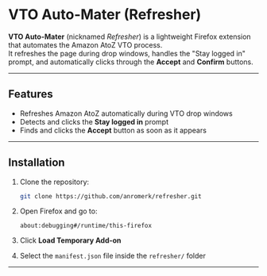 # VTO Auto-Mater (Refresher)

**VTO Auto-Mater** (nicknamed *Refresher*) is a lightweight Firefox extension that automates the Amazon AtoZ VTO process.  
It refreshes the page during drop windows, handles the "Stay logged in" prompt, and automatically clicks through the **Accept** and **Confirm** buttons.

---

## Features
- Refreshes Amazon AtoZ automatically during VTO drop windows  
- Detects and clicks the **Stay logged in** prompt  
- Finds and clicks the **Accept** button as soon as it appears  

---

## Installation
1. Clone the repository:
   ```bash
   git clone https://github.com/anromerk/refresher.git
   ```
2. Open Firefox and go to:
   ```
   about:debugging#/runtime/this-firefox
   ```
3. Click **Load Temporary Add-on**  

4. Select the `manifest.json` file inside the `refresher/` folder  

---
